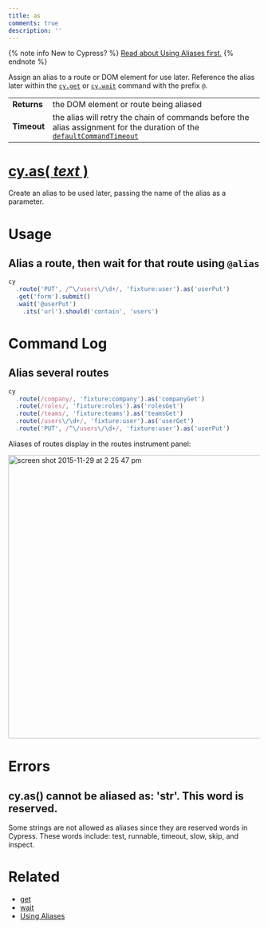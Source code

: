 ```yaml
---
title: as
comments: true
description: ''
---
```


{% note info New to Cypress? %}
[Read about Using Aliases first.](https://on.cypress.io/guides/using-aliases)
{% endnote %}

Assign an alias to a route or DOM element for use later. Reference the alias later within the [`cy.get`](https://on.cypress.io/api/get) or [`cy.wait`](https://on.cypress.io/api/wait) command with the prefix `@`.

| | |
|--- | --- |
| **Returns** | the DOM element or route being aliased  |
| **Timeout** | the alias will retry the chain of commands before the alias assignment for the duration of the [`defaultCommandTimeout`](https://on.cypress.io/guides/configuration#timeouts) |

# [cy.as( *text* )](#usage)

Create an alias to be used later, passing the name of the alias as a parameter.

# Usage

## Alias a route, then wait for that route using `@alias`

```javascript
cy
  .route('PUT', /^\/users\/\d+/, 'fixture:user').as('userPut')
  .get('form').submit()
  .wait('@userPut')
    .its('url').should('contain', 'users')

```

# Command Log

## Alias several routes

```javascript
cy
  .route(/company/, 'fixture:company').as('companyGet')
  .route(/roles/, 'fixture:roles').as('rolesGet')
  .route(/teams/, 'fixture:teams').as('teamsGet')
  .route(/users\/\d+/, 'fixture:user').as('userGet')
  .route('PUT', /^\/users\/\d+/, 'fixture:user').as('userPut')
```

Aliases of routes display in the routes instrument panel:

<img width="567" alt="screen shot 2015-11-29 at 2 25 47 pm" src="https://cloud.githubusercontent.com/assets/1271364/11459470/22e31e54-96a5-11e5-8895-a6ff5f8bb973.png">

# Errors

## cy.as() cannot be aliased as: 'str'. This word is reserved.

Some strings are not allowed as aliases since they are reserved words in Cypress. These words include: test, runnable, timeout, slow, skip, and inspect.

# Related

- [get](https://on.cypress.io/api/get)
- [wait](https://on.cypress.io/api/wait)
- [Using Aliases](https://on.cypress.io/guides/using-aliases)
